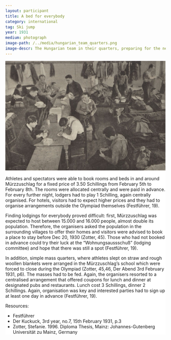 ```yaml
---
layout: participant
title: A bed for everybody
category: international
tag: Ski jump
year: 1931
medium: photograph
image-path: /../media/hungarian_team_quarters.png
image-descr: The Hungarian team in their quarters, preparing for the next competition (Der Kuckuck, Photo Ingbro)
---
```

<div class="grid-item" style="background-color: white" id="exhibit-image"><img src="/../media/hungarian_team_quarters.png" class="img-fluid" alt="The Hungarian team in their quarters, preparing for the next competition">
<div class="text-info">
<p>Athletes and spectators were able to book rooms and beds in and around Mürzzuschlag for a fixed price of 3.50 Schillings from February 5th to February 8th. The rooms were allocated centrally and were paid in advance. For every further night, lodgers had to play 1 Schilling, again centrally organised. For hotels, visitors had to expect higher prices and they had to organise arrangements outside the Olympiad themselves (Festführer, 19).</p>
<p>Finding lodgings for everybody proved difficult: first, Mürzzuschlag was expected to host between 15.000 and 16.000 people, almost double its population.  Therefore, the organisers asked the population in the surrounding villages to offer their homes and visitors were advised to book a place to stay before Dec 20, 1930 (Zotter, 45). Those who had not booked in advance could try their luck at the “Wohnungsaussschuß” (lodging committee) and hope that there was still a spot (Festführer, 19).</p> 
<p>In addition, simple mass quarters, where athletes slept on straw and rough woollen blankets were arranged in the Mürzzuschlag’s school which were forced to close during the Olympiad (Zotter, 45,46, Der Abend 3rd February 1931, p6). 
The masses had to be fed. Again, the organisers resorted to a centralised arrangement that offered coupons for lunch and dinner at designated pubs and restaurants. Lunch cost 3 Schillings, dinner 2 Schillings. Again, organisation was key and interested parties had to sign up at least one day in advance (Festführer, 19).</p>
</div> 
<div class="resources">
    <div class="resources-title">Resources:</div>
        <ul>
            <li>Festführer</li>
            <li>Der Kuckuck, 3rd year, no.7, 15th February 1931, p.3</li>
            <li>Zotter, Stefanie. 1996. Diploma Thesis, Mainz: Johannes-Gutenberg Universität zu Mainz, Germany</li>
        </ul>
    </div>
</div>